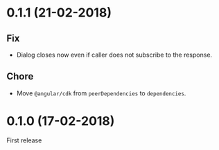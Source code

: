 # 0.1.1 (21-02-2018)

## Fix

- Dialog closes now even if caller does not subscribe to the response.

## Chore

- Move `@angular/cdk` from `peerDependencies` to `dependencies`.

# 0.1.0 (17-02-2018)

First release
